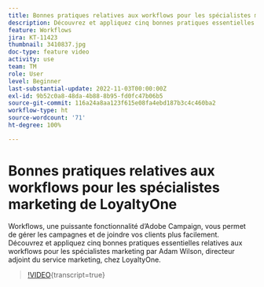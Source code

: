 ```yaml
---
title: Bonnes pratiques relatives aux workflows pour les spécialistes marketing de LoyaltyOne
description: Découvrez et appliquez cinq bonnes pratiques essentielles relatives aux workflows pour les spécialistes marketing par Adam Wilson, directeur adjoint du service marketing, chez LoyaltyOne.
feature: Workflows
jira: KT-11423
thumbnail: 3410837.jpg
doc-type: feature video
activity: use
team: TM
role: User
level: Beginner
last-substantial-update: 2022-11-03T00:00:00Z
exl-id: 9b52c0a8-48da-4b88-8b95-fd0fc47b06b5
source-git-commit: 116a24a8aa123f615e08fa4ebd187b3c4c460ba2
workflow-type: ht
source-wordcount: '71'
ht-degree: 100%

---
```


# Bonnes pratiques relatives aux workflows pour les spécialistes marketing de LoyaltyOne

Workflows, une puissante fonctionnalité d’Adobe Campaign, vous permet de gérer les campagnes et de joindre vos clients plus facilement. Découvrez et appliquez cinq bonnes pratiques essentielles relatives aux workflows pour les spécialistes marketing par Adam Wilson, directeur adjoint du service marketing, chez LoyaltyOne.

>[!VIDEO](https://video.tv.adobe.com/v/3410837?quality=12&learn=on){transcript=true}
